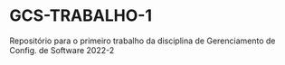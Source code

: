 # GCS-TRABALHO-1
Repositório para o primeiro trabalho da disciplina de Gerenciamento de Config. de Software 2022-2
